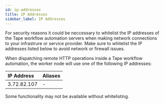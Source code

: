 ```yaml
---
id: ip-addresses
title: IP Addresses
sidebar_label: IP Addresses
---
```


For security reasons it could be neccessary to whitelist the IP addresses of the Tape workflow automation servers when making network connections to your infrastrure or service provider. Make sure to whitelist the IP addresses listed below to avoid network or firewall issues.

When dispatching remote HTTP operations inside a Tape workflow automation, the worker node will use one of the following IP addresses:

| IP Address  | Aliases |
| :---------- | :------ |
| 3.72.82.107 | -       |

Some functionality may not be available without whitelisting.

